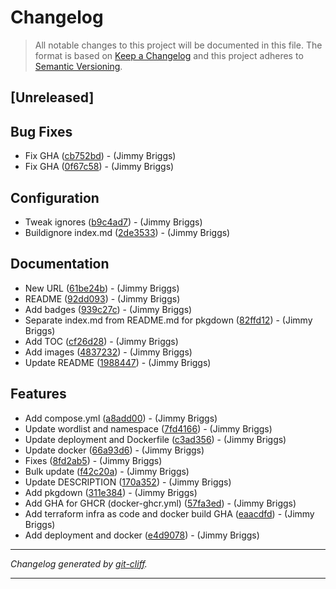 # Changelog

> All notable changes to this project will be documented in this file. The format is based on
[Keep a Changelog](http://keepachangelog.com/) and this project adheres to
[Semantic Versioning](http://semver.org/).

## [Unreleased]

## Bug Fixes

- Fix GHA ([cb752bd](https://github.com/noclocks/demo-rshiny-cloudrun/commit/cb752bdc622288a73645ccf3b568b725eab2ff77))  - (Jimmy Briggs)
- Fix GHA ([0f67c58](https://github.com/noclocks/demo-rshiny-cloudrun/commit/0f67c5851d3ab40553bb27fc147884f30f890b69))  - (Jimmy Briggs)

## Configuration

- Tweak ignores ([b9c4ad7](https://github.com/noclocks/demo-rshiny-cloudrun/commit/b9c4ad7d1d6adfbcb2394cb761294151481b9273))  - (Jimmy Briggs)
- Buildignore index.md ([2de3533](https://github.com/noclocks/demo-rshiny-cloudrun/commit/2de35339adc8efc9a2d907accc330f51a774142f))  - (Jimmy Briggs)

## Documentation

- New URL ([61be24b](https://github.com/noclocks/demo-rshiny-cloudrun/commit/61be24b46eaa1a68f328de2c4ded98cc2cda60a6))  - (Jimmy Briggs)
- README ([92dd093](https://github.com/noclocks/demo-rshiny-cloudrun/commit/92dd093a511698ae2c0d85df22de71fa5cfa17d7))  - (Jimmy Briggs)
- Add badges ([939c27c](https://github.com/noclocks/demo-rshiny-cloudrun/commit/939c27c7d9af2760252340a04c16b90a7c053260))  - (Jimmy Briggs)
- Separate index.md from README.md for pkgdown ([82ffd12](https://github.com/noclocks/demo-rshiny-cloudrun/commit/82ffd12e1811a09f33ea397411996e5aa9324535))  - (Jimmy Briggs)
- Add TOC ([cf26d28](https://github.com/noclocks/demo-rshiny-cloudrun/commit/cf26d2858b0187ddec814ca3cb7ae61885917471))  - (Jimmy Briggs)
- Add images ([4837232](https://github.com/noclocks/demo-rshiny-cloudrun/commit/4837232dc7d6ac483d6258812e6bdc818722dc69))  - (Jimmy Briggs)
- Update README ([1988447](https://github.com/noclocks/demo-rshiny-cloudrun/commit/1988447b504a5a7fd8dc4680e1fd877ce26426ba))  - (Jimmy Briggs)

## Features

- Add compose.yml ([a8add00](https://github.com/noclocks/demo-rshiny-cloudrun/commit/a8add00c97fca2d28cd948d638198303691cb1b5))  - (Jimmy Briggs)
- Update wordlist and namespace ([7fd4166](https://github.com/noclocks/demo-rshiny-cloudrun/commit/7fd416634e52906fc8b810041640412e30932db4))  - (Jimmy Briggs)
- Update deployment and Dockerfile ([c3ad356](https://github.com/noclocks/demo-rshiny-cloudrun/commit/c3ad356e31431fd089e2f76ddf66e78020215ac1))  - (Jimmy Briggs)
- Update docker ([66a93d6](https://github.com/noclocks/demo-rshiny-cloudrun/commit/66a93d60bb5bdf6b3934c8ddac03e6878e63c317))  - (Jimmy Briggs)
- Fixes ([8fd2ab5](https://github.com/noclocks/demo-rshiny-cloudrun/commit/8fd2ab5e6468c69192065a3361585e8293223961))  - (Jimmy Briggs)
- Bulk update ([f42c20a](https://github.com/noclocks/demo-rshiny-cloudrun/commit/f42c20aa230b015cee0bc50878f4077acea001af))  - (Jimmy Briggs)
- Update DESCRIPTION ([170a352](https://github.com/noclocks/demo-rshiny-cloudrun/commit/170a35213e20b4c5954b2fe94aea1729c741da33))  - (Jimmy Briggs)
- Add pkgdown ([311e384](https://github.com/noclocks/demo-rshiny-cloudrun/commit/311e38406b38d9cf36c0a4151f792c9ab7c8296d))  - (Jimmy Briggs)
- Add GHA for GHCR (docker-ghcr.yml) ([57fa3ed](https://github.com/noclocks/demo-rshiny-cloudrun/commit/57fa3ed317ca4b172c33022b427be3426e53e3c3))  - (Jimmy Briggs)
- Add terraform infra as code and docker build GHA ([eaacdfd](https://github.com/noclocks/demo-rshiny-cloudrun/commit/eaacdfdefd542306d4ec4af908130e88a0b251d0))  - (Jimmy Briggs)
- Add deployment and docker ([e4d9078](https://github.com/noclocks/demo-rshiny-cloudrun/commit/e4d907891b697b146f7dfe033bb008f85ca6d009))  - (Jimmy Briggs)

***
*Changelog generated by [git-cliff](https://github.com/orhun/git-cliff).*
***

